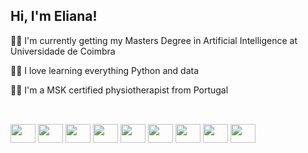 ## Hi, I'm Eliana! 

:woman_student: I'm currently getting my Masters Degree in Artificial Intelligence at Universidade de Coimbra <br/>

:woman_technologist: I love learning everything Python and data <br/>

:man_cartwheeling: I'm a MSK certified physiotherapist from Portugal <br/>

##

<div style= "display: inline_block"><br/>

  <img height= "30" width ="40" src="https://cdn.jsdelivr.net/gh/devicons/devicon@latest/icons/python/python-original-wordmark.svg" />
  <img height= "30" width ="40" src="https://cdn.jsdelivr.net/gh/devicons/devicon@latest/icons/pytorch/pytorch-original-wordmark.svg" />        
  <img height= "30" width ="40" src="https://cdn.jsdelivr.net/gh/devicons/devicon@latest/icons/numpy/numpy-original-wordmark.svg" />
  <img height= "30" width ="40" src="https://cdn.jsdelivr.net/gh/devicons/devicon@latest/icons/pandas/pandas-original-wordmark.svg" />
  <img height = "30" width="40" src="https://cdn.jsdelivr.net/gh/devicons/devicon@latest/icons/scikitlearn/scikitlearn-original.svg" />
  <img height = "30" width="40" src="https://cdn.jsdelivr.net/gh/devicons/devicon@latest/icons/javascript/javascript-original.svg" />
  <img height = "30" width="40" src="https://cdn.jsdelivr.net/gh/devicons/devicon@latest/icons/html5/html5-original.svg" />
  <img height = "30" width="40" src="https://cdn.jsdelivr.net/gh/devicons/devicon@latest/icons/css3/css3-original.svg" />
  <img height = "30" width="40" src="https://cdn.jsdelivr.net/gh/devicons/devicon@latest/icons/react/react-original.svg" />
          

</div>
            
          


<!--
**ElianaFF/ElianaFF** is a ✨ _special_ ✨ repository because its `README.md` (this file) appears on your GitHub profile.

Here are some ideas to get you started:

- 🔭 I’m currently working on ...
- 🌱 I’m currently learning ...
- 👯 I’m looking to collaborate on ...
- 🤔 I’m looking for help with ...
- 💬 Ask me about ...
- 📫 How to reach me: ...
- 😄 Pronouns: ...
- ⚡ Fun fact: ...
-->
